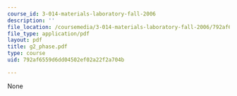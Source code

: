 ```yaml
---
course_id: 3-014-materials-laboratory-fall-2006
description: ''
file_location: /coursemedia/3-014-materials-laboratory-fall-2006/792af6559d6dd04502ef02a22f2a704b_g2_phase.pdf
file_type: application/pdf
layout: pdf
title: g2_phase.pdf
type: course
uid: 792af6559d6dd04502ef02a22f2a704b

---
```

None
